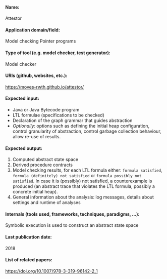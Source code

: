 #### Name:
Attestor

#### Application domain/field:
Model checking
Pointer programs

#### Type of tool (e.g. model checker, test generator):
Model checker

#### URIs (github, websites, etc.):
https://moves-rwth.github.io/attestor/

#### Expected input:
- Java or Java Bytecode program
- LTL formulae (specifications to be checked)
- Declaration of the graph grammar that guides abstraction
- *Optionally*: options such as defining the initial heap configuration, control granularity of abstraction, control garbage collection behaviour, allow re-use of results.

#### Expected output:
1. Computed abstract state space
2. Derived procedure contracts
3. Model checking results, for each LTL formula either: `formula satisfied`, `formula (definitely) not satisfied` or `formula possibly not satisfied`. In case it is (possibly) not satisfied, a counterexample is produced (an abstract trace that violates the LTL formula, possibly a concrete initial heap).
4. General information about the analysis: log messages, details about settings and runtime of analyses

#### Internals (tools used, frameworks, techniques, paradigms, ...):
Symbolic execution is used to construct an abstract state space

#### Last publication date:
2018

#### List of related papers:
https://doi.org/10.1007/978-3-319-96142-2_1
